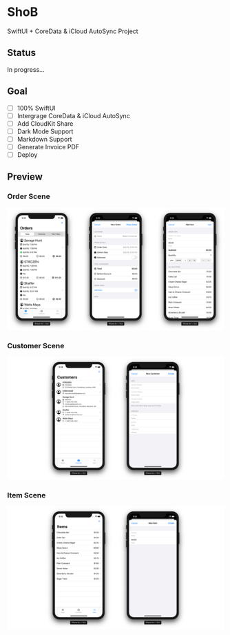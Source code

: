 # ShoB

SwiftUI + CoreData & iCloud AutoSync Project

## Status

In progress...

## Goal

- [ ] 100% SwiftUI
- [ ] Intergrage CoreData & iCloud AutoSync
- [ ] Add CloudKit Share
- [ ] Dark Mode Support
- [ ] Markdown Support
- [ ] Generate Invoice PDF
- [ ] Deploy

## Preview

### Order Scene

![Order Scene Preview](Preview/order-scene.png)

### Customer Scene

![Customer Scene Preview](Preview/customer-scene.png)

### Item Scene

![Item Scene Preview](Preview/item-scene.png)
